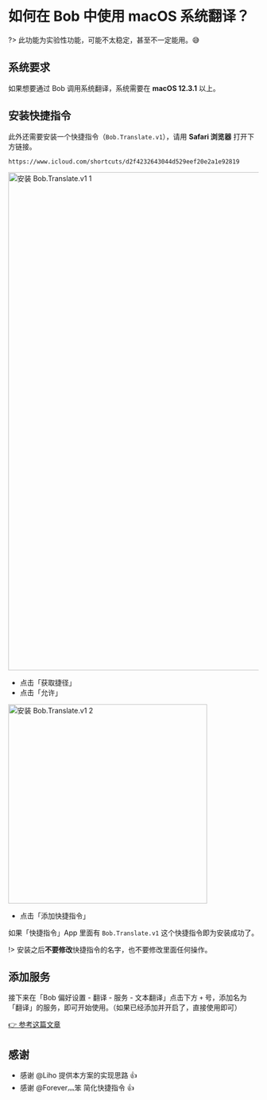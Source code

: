 # 如何在 Bob 中使用 macOS 系统翻译？

?> 此功能为实验性功能，可能不太稳定，甚至不一定能用。😅

## 系统要求

如果想要通过 Bob 调用系统翻译，系统需要在 **macOS 12.3.1** 以上。

## 安装快捷指令

此外还需要安装一个快捷指令（`Bob.Translate.v1`），请用 **Safari 浏览器** 打开下方链接。

```
https://www.icloud.com/shortcuts/d2f4232643044d529eef20e2a1e92819
```

<img src="https://cdn.jsdelivr.net/gh/ripperhe/oss@master/2022/0513/install_bob_translate_1.jpg" alt="安装 Bob.Translate.v1 1" width=1000 />

* 点击「获取捷径」
* 点击「允许」

<img src="https://cdn.jsdelivr.net/gh/ripperhe/oss@master/2022/0512/install_bob_translate_2.jpg" alt="安装 Bob.Translate.v1 2" width=400 />

* 点击「添加快捷指令」

如果「快捷指令」App 里面有 `Bob.Translate.v1` 这个快捷指令即为安装成功了。

!> 安装之后**不要修改**快捷指令的名字，也不要修改里面任何操作。

## 添加服务

接下来在「Bob 偏好设置 - 翻译 - 服务 - 文本翻译」点击下方 `+` 号，添加名为「翻译」的服务，即可开始使用。（如果已经添加并开启了，直接使用即可）

[👉 参考这篇文章](/general/advance/service.md)

## 感谢

* 感谢 @Liho 提供本方案的实现思路 👍
* 感谢 @Forever灬笨 简化快捷指令 👍 